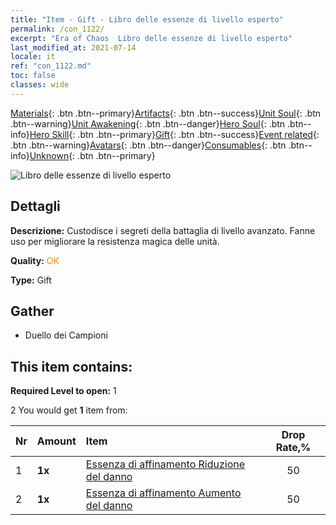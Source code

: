 ```yaml
---
title: "Item - Gift - Libro delle essenze di livello esperto"
permalink: /con_1122/
excerpt: "Era of Chaos  Libro delle essenze di livello esperto"
last_modified_at: 2021-07-14
locale: it
ref: "con_1122.md"
toc: false
classes: wide
---
```

 [Materials](/ItemsIT/){: .btn .btn--primary}[Artifacts](/ItemsIT/Artifacts/){: .btn .btn--success}[Unit Soul](/ItemsIT/UnitSoul/){: .btn .btn--warning}[Unit Awakening](/ItemsIT/UnitAwakening/){: .btn .btn--danger}[Hero Soul](/ItemsIT/HeroSoul/){: .btn .btn--info}[Hero Skill](/ItemsIT/HeroSkill/){: .btn .btn--primary}[Gift](/ItemsIT/Gift/){: .btn .btn--success}[Event related](/ItemsIT/Events/){: .btn .btn--warning}[Avatars](/ItemsIT/Avatars/){: .btn .btn--danger}[Consumables](/ItemsIT/Consumables/){: .btn .btn--info}[Unknown](/ItemsIT/Unknown/){: .btn .btn--primary}

 ![Libro delle essenze di livello esperto](/images/t/i_7012.png)

## Dettagli
 **Descrizione:** Custodisce i segreti della battaglia di livello avanzato. Fanne uso per migliorare la resistenza magica delle unità.

 **Quality:** <span style="color: #FF8C00">OK</span>

 **Type:** Gift

## Gather

*    Duello dei Campioni 

## This item contains:

 **Required Level to open:** 1

 2 You would get **1** item  from:

  | Nr | Amount |     Item    | Drop Rate,% |
  |:---|:-------|:------------|:---------:|
  | 1 |  **1x** | [Essenza di affinamento Riduzione del danno](/ItemsIT/con_1116/) | 50 | 
  | 2 |  **1x** | [Essenza di affinamento Aumento del danno](/ItemsIT/con_1117/) | 50 | 
